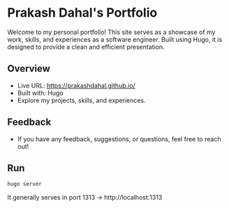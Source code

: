 # Prakash Dahal's Portfolio

Welcome to my personal portfolio! This site serves as a showcase of my work, skills, and experiences as a software engineer. Built using Hugo, it is designed to provide a clean and efficient presentation.

## Overview

- Live URL: https://prakashdahal.github.io/
- Built with: Hugo
- Explore my projects, skills, and experiences.

## Feedback

- If you have any feedback, suggestions, or questions, feel free to reach out!


## Run

```bash
hugo server
``` 

It generally serves in port 1313 -> http://localhost:1313